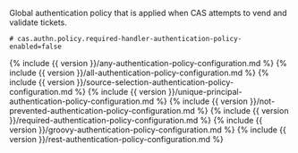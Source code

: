 Global authentication policy that is applied when CAS attempts to vend and validate tickets.

```properties
# cas.authn.policy.required-handler-authentication-policy-enabled=false
```

{% include {{ version }}/any-authentication-policy-configuration.md %}
{% include {{ version }}/all-authentication-policy-configuration.md %}
{% include {{ version }}/source-selection-authentication-policy-configuration.md %}
{% include {{ version }}/unique-principal-authentication-policy-configuration.md %}
{% include {{ version }}/not-prevented-authentication-policy-configuration.md %}
{% include {{ version }}/required-authentication-policy-configuration.md %}
{% include {{ version }}/groovy-authentication-policy-configuration.md %}
{% include {{ version }}/rest-authentication-policy-configuration.md %}
